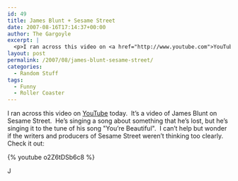 ```yaml
---
id: 49
title: James Blunt + Sesame Street
date: 2007-08-16T17:14:37+00:00
author: The Gargoyle
excerpt: |
  <p>I ran across this video on <a href="http://www.youtube.com">YouTube</a> today.  It's a video of James Blunt on Sesame Street.  He's singing a song about something that he's lost, but he's singing it to the tune of his song &quot;You're Beautiful&quot;.  I can't help but wonder if the writers and producers of Sesame Street weren't thinking too clearly.  Check it out:</p>
layout: post
permalink: /2007/08/james-blunt-sesame-street/
categories:
  - Random Stuff
tags:
  - Funny
  - Roller Coaster
---
```

I ran across this video on [YouTube](http://www.youtube.com) today.  It&#8217;s a video of James Blunt on Sesame Street.  He&#8217;s singing a song about something that he&#8217;s lost, but he&#8217;s singing it to the tune of his song "You&#8217;re Beautiful".  I can&#8217;t help but wonder if the writers and producers of Sesame Street weren&#8217;t thinking too clearly.  Check it out:

{% youtube o2Z6tDSb6c8 %}

J
